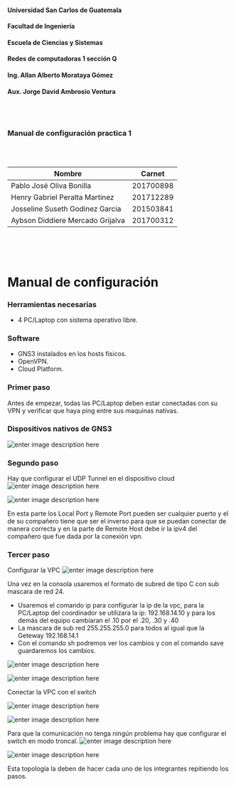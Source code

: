 ﻿#### Universidad San Carlos de Guatemala 
#### Facultad de Ingeniería 
#### Escuela de Ciencias y Sistemas 
#### Redes de computadoras 1 sección Q 
#### Ing. Allan Alberto Morataya Gómez 
#### Aux. Jorge David Ambrosio Ventura 
<br>
<br>

### Manual de configuración practica 1

<br>
<br>
  

| Nombre | Carnet |
|--|--|
| Pablo José Oliva Bonilla | 201700898 |
| Henry Gabriel Peralta Martinez | 201712289 |
| Josseline Suseth Godinez Garcia | 201503841|
| Aybson Diddiere Mercado Grijalva | 201700312|

<br>
<br>  
<br>

# Manual de configuración

### Herramientas necesarias
- 4 PC/Laptop con sistema operativo libre.
### Software
- GNS3 instalados en los hosts fisicos.
- OpenVPN.
- Cloud Platform.

### Primer paso
Antes de empezar, todas las PC/Laptop deben estar conectadas con su VPN y verificar que haya ping entre sus maquinas nativas.

### Dispositivos nativos de GNS3 
![enter image description here](https://i.ibb.co/qgnpGwC/1.png)

### Segundo paso
Hay que configurar el UDP Tunnel en el dispositivo cloud
![enter image description here](https://i.ibb.co/3vd339M/2.png)

![enter image description here](https://i.ibb.co/60TjRJ7/3.png)

En esta parte los Local Port y Remote Port pueden ser cualquier puerto y el de su compañero tiene que ser el inverso para que se puedan conectar de manera correcta y en la parte de Remote Host debe ir la ipv4 del compañero que fue dada por la conexión vpn.

### Tercer paso

Configurar la VPC
![enter image description here](https://i.ibb.co/nkTq4FB/4.png)

Una vez en la consola usaremos el formato de subred de tipo C con sub mascara de red 24.

- Usaremos el comando ip para configurar la ip de la vpc, para la PC/Laptop del coordinador se utilizara la ip: 192.168.14.10 y para los demás del equipo cambiaran el .10 por el .20, .30 y .40
- La mascara de sub red 255.255.255.0 para todos al igual que la Geteway 192.168.14.1
- Con el comando sh podremos ver los cambios y con el comando save guardaremos los cambios.

![enter image description here](https://i.ibb.co/yQmmK1W/6.png)


![enter image description here](https://i.ibb.co/8jcbBsn/5.png)

Conectar la VPC con el switch

![enter image description here](https://i.ibb.co/G3grLCc/7.png)

![enter image description here](https://i.ibb.co/Ksf5WMs/8.png)

Para que la comunicación no tenga ningún problema hay que configurar el switch en modo troncal.
![enter image description here](https://i.ibb.co/dJG7DYQ/9.png)

![enter image description here](https://i.ibb.co/z5tdMz2/Final.png)

Esta topología la deben de hacer cada uno de los integrantes repitiendo los pasos.
